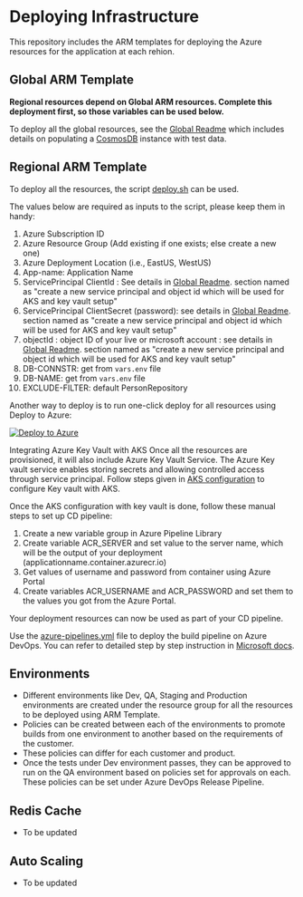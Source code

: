 
# Deploying Infrastructure

This repository includes the ARM templates for deploying the Azure resources for the application at each rehion.

## Global ARM Template

__Regional resources depend on Global ARM resources. Complete this deployment first, so those variables can be used below.__

To deploy all the global resources, see the [Global Readme](./global-resources/README.md) which includes details on populating a [CosmosDB](https://azure.microsoft.com/en-us/services/cosmos-db/) instance with test data. 

## Regional ARM Template

To deploy all the resources, the script [deploy.sh](deploy.sh) can be used.

The values below are required as inputs to the script, please keep them in handy:

1. Azure Subscription ID
2. Azure Resource Group (Add existing if one exists; else create a new one)
3. Azure Deployment Location (i.e., EastUS, WestUS)
4. App-name: Application Name
5. ServicePrincipal ClientId  : See details in [Global Readme](./global-resources/README.md). section named as "create a new service principal and object id which will be used for AKS and key vault setup"
6. ServicePrincipal ClientSecret (password):  see details in [Global Readme](./global-resources/README.md). section named as "create a new service principal and object id which will be used for AKS and key vault setup"
7. objectId : object ID of your live or microsoft account :  see details in [Global Readme](./global-resources/README.md). section named as "create a new service principal and object id which will be used for AKS and key vault setup"
8. DB-CONNSTR: get from  `vars.env` file
9. DB-NAME: get from  `vars.env` file
10. EXCLUDE-FILTER: default PersonRepository


Another way to deploy is to run one-click deploy for all resources using Deploy to Azure:

[![Deploy to Azure](http://azuredeploy.net/deploybutton.png)](https://azuredeploy.net/?repository=https://github.com/Microsoft/containers-rest-cosmos-aks-java/infrastructure)

Integrating Azure Key Vault with AKS
Once all the resources are provisioned, it will also include Azure Key Vault Service. The Azure Key vault service enables storing secrets and allowing controlled access through service principal. Follow steps given in [AKS configuration](./AKSconfiguration.md) to configure Key vault with AKS.

Once the AKS configuration with key vault  is done, follow these manual steps to set up CD pipeline:

1. Create a new variable group in Azure Pipeline Library
1. Create variable ACR_SERVER and set value to the server name, which will be the output of your deployment (applicationname.container.azurecr.io)
1. Get values of username and password from container using Azure Portal
1. Create variables ACR_USERNAME and ACR_PASSWORD and set them to the values you got from the Azure Portal.

Your deployment resources can now be used as part of your CD pipeline.

Use the [azure-pipelines.yml](azure-pipelines.yml) file to deploy the build pipeline on Azure DevOps. You can refer to detailed step by step instruction in [Microsoft docs](https://docs.microsoft.com/en-us/azure/devops/pipelines/get-started-designer?view=vsts&tabs=new-nav).

## Environments

- Different environments like Dev, QA, Staging and Production environments are created under the resource group for all the resources to be deployed using ARM Template.
- Policies can be created between each of the environments to promote builds from one environment to another based on the requirements of the customer.
- These policies can differ for each customer and product.
- Once the tests under Dev environment passes, they can be approved to run on the QA environment based on policies set for approvals on each. These policies can be set under Azure DevOps Release Pipeline.

## Redis Cache

- To be updated

## Auto Scaling

- To be updated


